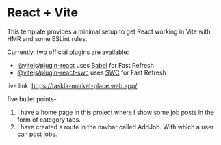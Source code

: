 # React + Vite

This template provides a minimal setup to get React working in Vite with HMR and some ESLint rules.

Currently, two official plugins are available:

- [@vitejs/plugin-react](https://github.com/vitejs/vite-plugin-react/blob/main/packages/plugin-react/README.md) uses [Babel](https://babeljs.io/) for Fast Refresh
- [@vitejs/plugin-react-swc](https://github.com/vitejs/vite-plugin-react-swc) uses [SWC](https://swc.rs/) for Fast Refresh

live link:  https://taskla-market-place.web.app/

five bullet points- 

1. I have a home page in this project where I show some job posts in the form of category tabs.
2. I have created a route in the navbar called AddJob. With which a user can post jobs.



